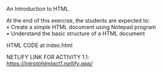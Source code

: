 An Introduction to HTML


At the end of this exercise, the students are expected to: <br>
• Create a simple HTML document using Notepad program <br>
• Understand the basic structure of a HTML document 

HTML CODE at index.html

NETLIFY LINK FOR ACTIVITY 1.1: <br>
<i> https://introtohtmlact1.netlify.app/ <i>

